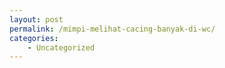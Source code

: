 ```yaml
---
layout: post
permalink: /mimpi-melihat-cacing-banyak-di-wc/
categories:
    - Uncategorized
---
```



